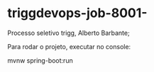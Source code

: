 # triggdevops-job-8001-
Processo seletivo trigg, Alberto Barbante;

Para rodar o projeto, executar no console:

mvnw spring-boot:run
